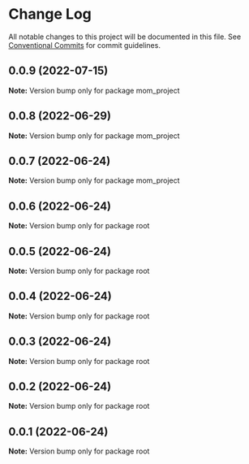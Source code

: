 # Change Log

All notable changes to this project will be documented in this file.
See [Conventional Commits](https://conventionalcommits.org) for commit guidelines.

## 0.0.9 (2022-07-15)

**Note:** Version bump only for package mom_project





## 0.0.8 (2022-06-29)

**Note:** Version bump only for package mom_project





## 0.0.7 (2022-06-24)

**Note:** Version bump only for package mom_project





## 0.0.6 (2022-06-24)

**Note:** Version bump only for package root





## 0.0.5 (2022-06-24)

**Note:** Version bump only for package root





## 0.0.4 (2022-06-24)

**Note:** Version bump only for package root





## 0.0.3 (2022-06-24)

**Note:** Version bump only for package root





## 0.0.2 (2022-06-24)

**Note:** Version bump only for package root





## 0.0.1 (2022-06-24)

**Note:** Version bump only for package root
